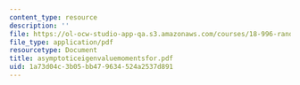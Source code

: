 ```yaml
---
content_type: resource
description: ''
file: https://ol-ocw-studio-app-qa.s3.amazonaws.com/courses/18-996-random-matrix-theory-and-its-applications-spring-2004/1a73d04c3b05bb479634524a2537d891_asymptoticeigenvaluemomentsfor.pdf
file_type: application/pdf
resourcetype: Document
title: asymptoticeigenvaluemomentsfor.pdf
uid: 1a73d04c-3b05-bb47-9634-524a2537d891
---
```

